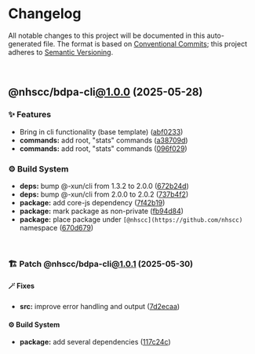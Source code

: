 # Changelog

All notable changes to this project will be documented in this auto-generated
file. The format is based on [Conventional Commits][1];
this project adheres to [Semantic Versioning][2].

<br />

## @nhscc/bdpa-cli[@1.0.0][3] (2025-05-28)

### ✨ Features

- Bring in cli functionality (base template) ([abf0233][4])
- **commands:** add root, "stats" commands ([a38709d][5])
- **commands:** add root, "stats" commands ([096f029][6])

### ⚙️ Build System

- **deps:** bump @-xun/cli from 1.3.2 to 2.0.0 ([672b24d][7])
- **deps:** bump @-xun/cli from 2.0.0 to 2.0.2 ([737b4f2][8])
- **package:** add core-js dependency ([7f42b19][9])
- **package:** mark package as non-private ([fb94d84][10])
- **package:** place package under `[@nhscc](https://github.com/nhscc)` namespace ([670d679][11])

<br />

### 🏗️ Patch @nhscc/bdpa-cli[@1.0.1][12] (2025-05-30)

#### 🪄 Fixes

- **src:** improve error handling and output ([7d2ecaa][13])

#### ⚙️ Build System

- **package:** add several dependencies ([117c24c][14])

[1]: https://conventionalcommits.org
[2]: https://semver.org
[3]: https://github.com/nhscc/bdpa-cli/compare/abf0233e2b7377c224dc40d02e6091f130c94db7...@nhscc/bdpa-cli@1.0.0
[4]: https://github.com/nhscc/bdpa-cli/commit/abf0233e2b7377c224dc40d02e6091f130c94db7
[5]: https://github.com/nhscc/bdpa-cli/commit/a38709d3e8aeaebaa5c2320def4a3fc254ac04c8
[6]: https://github.com/nhscc/bdpa-cli/commit/096f0290505c411b3fdc7f796df6e6ea029f5bff
[7]: https://github.com/nhscc/bdpa-cli/commit/672b24d9314522a1edf0ba05bc015cc76eda8941
[8]: https://github.com/nhscc/bdpa-cli/commit/737b4f2ca1090929d747a088dd2c130424b5306e
[9]: https://github.com/nhscc/bdpa-cli/commit/7f42b19c00d44ee2ec3c689990c4f9fb3c09232d
[10]: https://github.com/nhscc/bdpa-cli/commit/fb94d84b32201c9d8dab385121a53d5c0ecc3177
[11]: https://github.com/nhscc/bdpa-cli/commit/670d6794a5cff2701b76ae7c78a2f6f20dbd2ecb
[12]: https://github.com/nhscc/bdpa-cli/compare/@nhscc/bdpa-cli@1.0.0...@nhscc/bdpa-cli@1.0.1
[13]: https://github.com/nhscc/bdpa-cli/commit/7d2ecaa554069434ddf0e3f05118f816332f92a4
[14]: https://github.com/nhscc/bdpa-cli/commit/117c24c40266cf7a0f902a1bfc12de23f5efda5d
